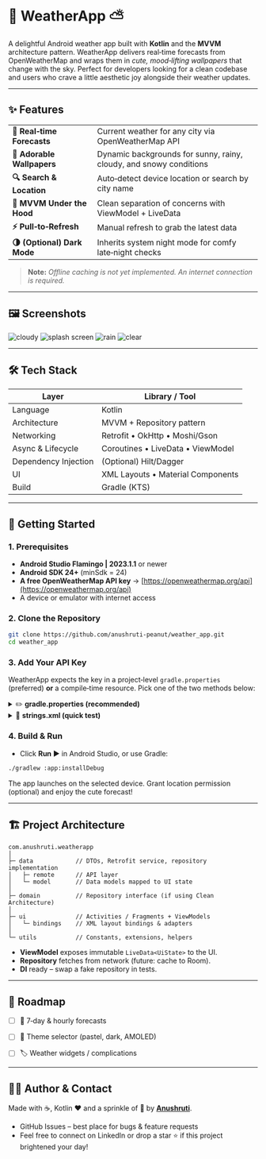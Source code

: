 # 🌸 WeatherApp ⛅

A delightful Android weather app built with **Kotlin** and the **MVVM** architecture pattern. WeatherApp delivers real‑time forecasts from OpenWeatherMap and wraps them in *cute, mood‑lifting wallpapers* that change with the sky. Perfect for developers looking for a clean codebase and users who crave a little aesthetic joy alongside their weather updates.

---

## ✨ Features

|                             |                                                                    |
| --------------------------- | ------------------------------------------------------------------ |
| **📡 Real‑time Forecasts**  | Current weather for any city via OpenWeatherMap API                |
| **🎀 Adorable Wallpapers**  | Dynamic backgrounds for sunny, rainy, cloudy, and snowy conditions |
| **🔍 Search & Location**    | Auto‑detect device location or search by city name                 |
| **🚀 MVVM Under the Hood**  | Clean separation of concerns with ViewModel + LiveData             |
| **⚡ Pull‑to‑Refresh**       | Manual refresh to grab the latest data                             |
| **🌗 (Optional) Dark Mode** | Inherits system night mode for comfy late‑night checks             |

> **Note:** *Offline caching is not yet implemented. An internet connection is required.*

---

## 🖼️ Screenshots
![cloudy](https://github.com/user-attachments/assets/bc6dbbee-c7b4-4ad9-a126-ac7348fd490f)
![splash screen](https://github.com/user-attachments/assets/fdec9b7e-4678-4989-b17d-b7f324b720da)
![rain](https://github.com/user-attachments/assets/641a8f96-6a17-4b4e-acfb-9e210376fba3)
![clear](https://github.com/user-attachments/assets/afa4e9ca-7118-400a-b1a9-00ff95f3ec4f)


---

## 🛠 Tech Stack

| Layer                | Library / Tool                    |
| -------------------- | --------------------------------- |
| Language             | Kotlin                            |
| Architecture         | MVVM + Repository pattern         |
| Networking           | Retrofit • OkHttp • Moshi/Gson    |
| Async & Lifecycle    | Coroutines • LiveData • ViewModel |
| Dependency Injection | (Optional) Hilt/Dagger            |
| UI                   | XML Layouts • Material Components |
| Build                | Gradle (KTS)                      |

---

## 🚀 Getting Started

### 1. Prerequisites

* **Android Studio Flamingo | 2023.1.1** or newer
* **Android SDK 24+** (minSdk = 24)
* **A free OpenWeatherMap API key** → [https://openweathermap.org/api](https://openweathermap.org/api)
* A device or emulator with internet access

### 2. Clone the Repository

```bash
git clone https://github.com/anushruti-peanut/weather_app.git
cd weather_app
```

### 3. Add Your API Key

WeatherApp expects the key in a project‑level `gradle.properties` (preferred) **or** a compile‑time resource. Pick one of the two methods below:

<details>
<summary>✏️ <b>gradle.properties (recommended)</b></summary>

1. Open or create the file `<project‑root>/gradle.properties`.
2. Add:

   ```properties
   OPEN_WEATHER_API_KEY="your_key_here"
   ```
3. Sync Gradle. The key is accessed securely via `BuildConfig.OPEN_WEATHER_API_KEY`.

</details>

<details>
<summary>📄 <b>strings.xml (quick test)</b></summary>

1. Open `app/src/main/res/values/strings.xml`.
2. Add:

   ```xml
   <string name="open_weather_api_key">your_key_here</string>
   ```
3. Rebuild the project.

</details>

### 4. Build & Run

* Click **Run ▶** in Android Studio, or use Gradle:

```bash
./gradlew :app:installDebug
```

The app launches on the selected device. Grant location permission (optional) and enjoy the cute forecast!

---

## 🏗️ Project Architecture

```
com.anushruti.weatherapp
│
├─ data            // DTOs, Retrofit service, repository implementation
│   ├─ remote      // API layer
│   └─ model       // Data models mapped to UI state
│
├─ domain          // Repository interface (if using Clean Architecture)
│
├─ ui              // Activities / Fragments + ViewModels
│   └─ bindings    // XML layout bindings & adapters
│
└─ utils           // Constants, extensions, helpers
```

* **ViewModel** exposes immutable `LiveData<UiState>` to the UI.
* **Repository** fetches from network (future: cache to Room).
* **DI** ready – swap a fake repository in tests.

---

## 🧭 Roadmap

* [ ] 📅 7‑day & hourly forecasts
* [ ] 🎨 Theme selector (pastel, dark, AMOLED)
* [ ] 🏷️ Weather widgets / complications


---


## 🙋‍♀️ Author & Contact

Made with ☕, Kotlin ♥ and a sprinkle of 🌸 by **[Anushruti](https://github.com/anushruti-peanut)**.

* GitHub Issues – best place for bugs & feature requests
* Feel free to connect on LinkedIn or drop a star ⭐ if this project brightened your day!


